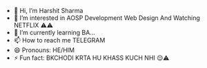- 👋 Hi, I’m Harshit Sharma 
- 👀 I’m interested in AOSP Development Web Design And Watching NETFLIX ⚠️⚠️
- 🌱 I’m currently learning BA...
- 📫 How to reach me TELEGRAM
- 😄 Pronouns: HE/HIM 
- ⚡ Fun fact: BKCHODI KRTA HU KHASS KUCH NHI 😌⚠️

<!---
Harshit7027/Harshit7027 is a ✨ special ✨ repository because its `README.md` (this file) appears on your GitHub profile.
You can click the Preview link to take a look at your changes.
--->

